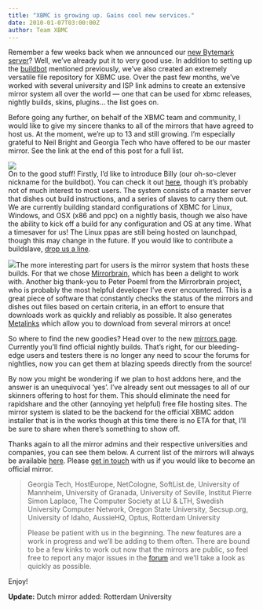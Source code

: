 ```yaml
---
title: "XBMC is growing up. Gains cool new services."
date: 2010-01-07T03:00:00Z
author: Team XBMC
---
```


Remember a few weeks back when we announced our [new Bytemark server](/article/welcome-bytemark-hosting-sponsor)? Well, we’ve already put it to very good use. In addition to setting up the [buildbot](http://buildbot.net/) mentioned previously, we’ve also created an extremely versatile file repository for XBMC use. Over the past few months, we’ve worked with several university and ISP link admins to create an extensive mirror system all over the world — one that can be used for xbmc releases, nightly builds, skins, plugins… the list goes on.

Before going any further, on behalf of the XBMC team and community, I would like to give my sincere thanks to all of the mirrors that have agreed to host us. At the moment, we’re up to 13 and still growing. I’m especially grateful to Neil Bright and Georgia Tech who have offered to be our master mirror. See the link at the end of this post for a full list.

[![](/images/blog/buildbot-header-text-transparent.webp)](http://buildbot.net/)  
 On to the good stuff! Firstly, I’d like to introduce Billy (our oh-so-clever nickname for the buildbot). You can check it out [here](http://buildbot.xbmc.org/), though it’s probably not of much interest to most users. The system consists of a master server that dishes out build instructions, and a series of slaves to carry them out. We are currently building standard configurations of XBMC for Linux, Windows, and OSX (x86 and ppc) on a nightly basis, though we also have the ability to kick off a build for any configuration and OS at any time. What a timesaver for us! The Linux ppas are still being hosted on launchpad, though this may change in the future. If you would like to contribute a buildslave, [drop us a line](https://kodi.wiki/about/contact/).

[![](https://mirrorbrain.org/static/images/gehirn-181x100.webp)](https://mirrorbrain.org/)The more interesting part for users is the mirror system that hosts these builds. For that we chose [Mirrorbrain](https://mirrorbrain.org/), which has been a delight to work with. Another big thank-you to Peter Poeml from the Mirrorbrain project, who is probably the most helpful developer I’ve ever encountered. This is a great piece of software that constantly checks the status of the mirrors and dishes out files based on certain criteria, in an effort to ensure that downloads work as quickly and reliably as possible. It also generates [Metalinks](http://www.metalinker.org/) which allow you to download from several mirrors at once!

So where to find the new goodies? Head over to the new [mirrors page](http://mirrors.xbmc.org). Currently you’ll find official nightly builds. That’s right, for our bleeding-edge users and testers there is no longer any need to scour the forums for nightlies, now you can get them at blazing speeds directly from the source!

By now you might be wondering if we plan to host addons here, and the answer is an unequivocal ‘yes’. I’ve already sent out messages to all of our skinners offering to host for them. This should eliminate the need for rapidshare and the other (annoying yet helpful) free file hosting sites. The mirror system is slated to be the backend for the official XBMC addon installer that is in the works though at this time there is no ETA for that, I’ll be sure to share when there’s something to show off.

Thanks again to all the mirror admins and their respective universities and companies, you can see them below. A current list of the mirrors will always be available [here](http://mirrors.xbmc.org/list.html). Please [get in touch](https://kodi.wiki/about/contact/) with us if you would like to become an official mirror.

> Georgia Tech, HostEurope, NetCologne, SoftList.de, University of Mannheim, University of Granada, University of Seville, Institut Pierre Simon Laplace, The Computer Society at LU & LTH, Swedish University Computer Network, Oregon State University, Secsup.org, University of Idaho, AussieHQ, Optus, Rotterdam University
>
> Please be patient with us in the beginning. The new features are a work in progress and we’ll be adding to them often. There are bound to be a few kinks to work out now that the mirrors are public, so feel free to report any major issues in the [forum](https://forum.kodi.tv/forumdisplay.php?fid=35) and we’ll take a look as quickly as possible.

Enjoy!

**Update:** Dutch mirror added: Rotterdam University
